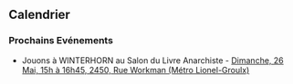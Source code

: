 <div class="col-lg-4 text-left" style="margin-top: 25px;" markdown="1">

## Calendrier
### Prochains Evénements
- Jouons à WINTERHORN au Salon du Livre Anarchiste - [Dimanche, 26 Mai, 15h à 16h45, 2450, Rue Workman (Métro Lionel-Groulx)](http://www.salonanarchiste.ca/programme-et-evenements/)

</div>
